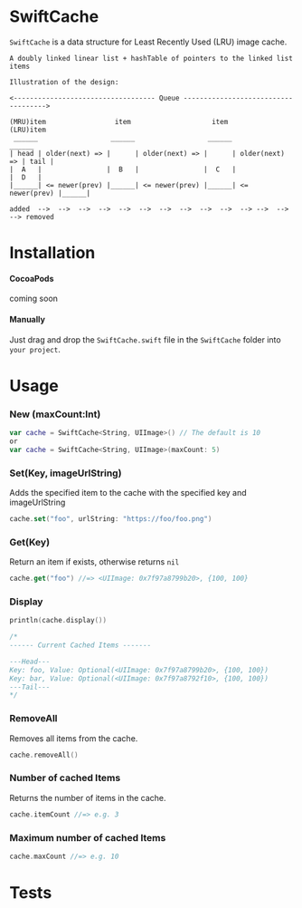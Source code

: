 # SwiftCache

  `SwiftCache` is a data structure for Least Recently Used (LRU) image cache. 
  
  ```
  A doubly linked linear list + hashTable of pointers to the linked list items  
  
  Illustration of the design:
 
  <----------------------------------- Queue ------------------------------------>
 
  (MRU)item                 item                    item                  (LRU)item 
   ______                  ______                  ______                  ______
  | head | older(next) => |      | older(next) => |      | older(next) => | tail |
  |  A   |                |  B   |                |  C   |                |  D   |
  |______| <= newer(prev) |______| <= newer(prev) |______| <= newer(prev) |______|
  
  added  -->  -->  -->  -->  -->  -->  -->  -->  -->  -->  --> -->  -->  --> removed
  ```

# Installation
#### CocoaPods
coming soon


#### Manually
Just drag and drop the `SwiftCache.swift` file in the `SwiftCache` folder into `your project`.


# Usage

### New (maxCount:Int)

```swift
var cache = SwiftCache<String, UIImage>() // The default is 10
or 
var cache = SwiftCache<String, UIImage>(maxCount: 5)
```

### Set(Key, imageUrlString)
Adds the specified item to the cache with the specified key and imageUrlString
```swift 
cache.set("foo", urlString: "https://foo/foo.png")
```

### Get(Key)
Return an item if exists, otherwise returns `nil`
```swift 
cache.get("foo") //=> <UIImage: 0x7f97a8799b20>, {100, 100}
```

### Display

```swift 
println(cache.display()) 

/*
------ Current Cached Items ------- 

---Head--- 
Key: foo, Value: Optional(<UIImage: 0x7f97a8799b20>, {100, 100}) 
Key: bar, Value: Optional(<UIImage: 0x7f97a8792f10>, {100, 100}) 
---Tail--- 
*/
```

### RemoveAll
Removes all items from the cache.
```swift 
cache.removeAll()
```

### Number of cached Items
Returns the number of items in the cache.
```swift 
cache.itemCount //=> e.g. 3
```


### Maximum number of cached Items

```swift 
cache.maxCount //=> e.g. 10
```

# Tests



